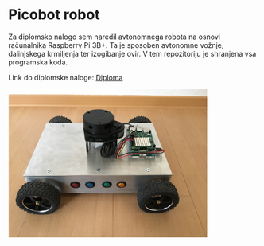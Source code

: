 # Picobot robot

Za diplomsko nalogo sem naredil avtonomnega robota na osnovi računalnika Raspberry Pi 3B+. Ta je sposoben avtonomne vožnje, dalinjskega krmiljenja ter izogibanje ovir.
V tem repozitoriju je shranjena vsa programska koda.

Link do diplomske naloge: <a href="https://dk.um.si/IzpisGradiva.php?id=73173&lang=slv">Diploma</a>
 
<img src="/images/robot.png" width="400">
